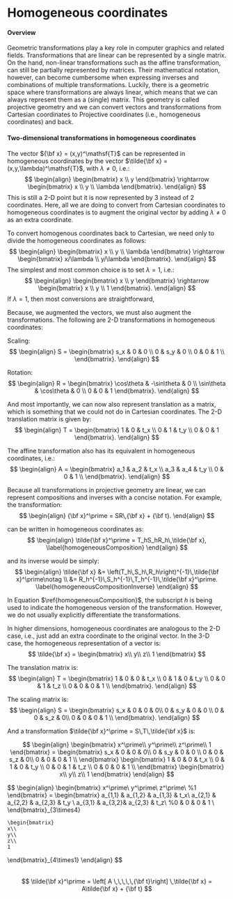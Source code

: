 # Homogeneous coordinates

#### **Overview**

Geometric transformations play a key role in computer graphics and related fields. Transformations that are linear can be represented by a single matrix. On the hand, non-linear transformations such as the affine transformation, can still be partially represented by matrices. Their mathematical notation, however, can become cumbersome when expressing inverses and combinations of multiple transformations. Luckily, there is a geometric space where transformations are always linear, which means that we can always represent them as a (single) matrix. This geometry is called projective geometry and we can convert vectors and transformations from Cartesian coordinates to Projective coordinates (i.e., homogeneous coordinates) and back. 

#### **Two-dimensional transformations in homogeneous coordinates** 

The vector ${\bf x} = (x,y)^\mathsf{T}$ can be represented in homogeneous coordinates by the vector $\tilde{\bf x} = (x,y,\lambda)^\mathsf{T}$, with $\lambda \neq 0$, i.e.: 
$$
\begin{align}
		\begin{bmatrix}
		x \\
		y
	\end{bmatrix}	
 	\rightarrow
		\begin{bmatrix}
		x \\
		y \\
		\lambda
	\end{bmatrix}.	
\end{align}
$$
This is still a 2-D point but it is now represented by 3 instead of 2 coordinates. Here, all we are doing to convert from Cartesian coordinates to homogeneous coordinates is to augment the original vector by adding $\lambda\neq0$ as an extra coordinate. 

To convert homogenous coordinates back to Cartesian, we need only to divide the homogeneous coordinates as follows: 
$$
\begin{align}
		\begin{bmatrix}
		x \\
		y \\
		\lambda
	\end{bmatrix}	
 	\rightarrow
		\begin{bmatrix}
		x/\lambda \\
		y/\lambda
	\end{bmatrix}.	
\end{align}
$$
The simplest and most common choice is to set $\lambda=1$, i.e.: 
$$
\begin{align}
		\begin{bmatrix}
		x \\
		y
	\end{bmatrix}	
 	\rightarrow
		\begin{bmatrix}
		x \\
		y \\
		1
	\end{bmatrix}.	
\end{align}
$$
If $\lambda=1$, then most conversions are straightforward, 

Because, we augmented the vectors, we must also augment the transformations. The following are 2-D transformations in homogeneous coordinates: 

Scaling:
$$
\begin{align}
	S = 
	\begin{bmatrix}
		s_x & 0 & 0 \\
		0 & s_y & 0 \\
		0 & 0 & 1 \\
	\end{bmatrix}.
\end{align}
$$





Rotation:
$$
\begin{align}
	R = 
	\begin{bmatrix}
		\cos\theta & -\sin\theta & 0 \\
		\sin\theta & \cos\theta & 0 \\
		0 & 0 & 1 
	\end{bmatrix}.
\end{align}
$$

And most importantly, we can now also represent translation as a matrix, which is something that we could not do in Cartesian coordinates. The 2-D translation matrix is given by: 
$$
\begin{align}
	T = 
	\begin{bmatrix}
		1 & 0 & t_x \\
		0 & 1 & t_y \\
		0 & 0 & 1 
	\end{bmatrix}.
\end{align}
$$

The affine transformation also has its equivalent in homogeneous coordinates, i.e.: 
$$
\begin{align}
	A = 
	\begin{bmatrix}
		a_1 & a_2 & t_x \\
		a_3 & a_4 & t_y \\
		0 & 0 & 1 \\
	\end{bmatrix}.
\end{align}
$$

Because all transformations in projective geometry are linear, we can represent compositions and inverses with a concise notation. For example, the transformation: 
$$
\begin{align}
	{\bf x}^\prime = SR\,{\bf x} + {\bf t}.
\end{align}
$$

can be written in homogeneous coordinates as: 
$$
\begin{align}
	\tilde{\bf x}^\prime = T_hS_hR_h\,\tilde{\bf x}, 
	\label{homogeneousComposition}
\end{align}
$$

and its inverse would be simply: 
$$
\begin{align}
	\tilde{\bf x} &= \left(T_h\,S_h\,R_h\right)^{-1}\,\tilde{\bf x}^\prime\notag \\ 
 &= R_h^{-1}\,S_h^{-1}\,T_h^{-1}\,\tilde{\bf x}^\prime. 
	\label{homogeneousCompositionInverse}
\end{align}
$$

In Equation $\ref{homogeneousComposition}$, the subscript $h$ is being used to indicate the homogeneous version of the transformation. However, we do not usually explicitly differentiate the transformations.  

In higher dimensions, homogeneous coordinates are analogous to the 2-D case, i.e., just add an extra coordinate to the original vector. In the 3-D case, the homogeneous representation of a vector is: 
$$
\tilde{\bf x} = 
\begin{bmatrix}
	x\\
	y\\
	z\\
	1
\end{bmatrix}
$$

The translation matrix is:
$$
\begin{align}
	T = 
	\begin{bmatrix}
		1 & 0 & 0 & t_x \\
		0 & 1 & 0 & t_y \\
		0 & 0 & 1 & t_z \\
		0 & 0 & 0 & 1 \\
	\end{bmatrix}.
\end{align}
$$





The scaling matrix is:
$$
\begin{align}
	S = 
	\begin{bmatrix}
		s_x & 0 & 0 & 0\\
		0 & s_y & 0 & 0 \\
		0 &  0 & s_z & 0\\
		0 & 0 & 0 & 1 \\
	\end{bmatrix}.
\end{align}
$$

And a transformation $\tilde{\bf x}^\prime = S\,T\,\tilde{\bf x}$ is:

$$
\begin{align}
\begin{bmatrix}
	x^\prime\\
	y^\prime\\
	z^\prime\\
	1
\end{bmatrix} =
	\begin{bmatrix}
		s_x & 0 & 0 & 0\\
		0 & s_y & 0 & 0 \\
		0 &  0 & s_z & 0\\
		0 & 0 & 0 & 1 \\
	\end{bmatrix}
		\begin{bmatrix}
		1 & 0 & 0 & t_x \\
		0 & 1 & 0 & t_y \\
		0 & 0 & 1 & t_z \\
		0 & 0 & 0 & 1 \\
	\end{bmatrix}
	\begin{bmatrix}
	x\\
	y\\
	z\\
	1
\end{bmatrix}
\end{align}
$$



$$
\begin{align}
\begin{bmatrix}
	x^\prime\\
	y^\prime\\
	z^\prime\\
	%1
\end{bmatrix} =
	\begin{bmatrix}
		a_{1,1} & a_{1,2} & a_{1,3} & t_x\\
		a_{2,1} & a_{2,2} & a_{2,3} & t_y \\
		a_{3,1} &  a_{3,2}& a_{2,3} & t_z\\
		%0 & 0 & 0 & 1 \\
	\end{bmatrix}_{3\times4}

	\begin{bmatrix}
	x\\
	y\\
	z\\
	1
\end{bmatrix}_{4\times1}
\end{align}
$$

###### 





$$
\tilde{\bf x}^\prime = \left[
		A \,\,\,\,\,{\bf t}\right]
	\,\tilde{\bf x}
= A\tilde{\bf x} + {\bf t}
$$

###### 
